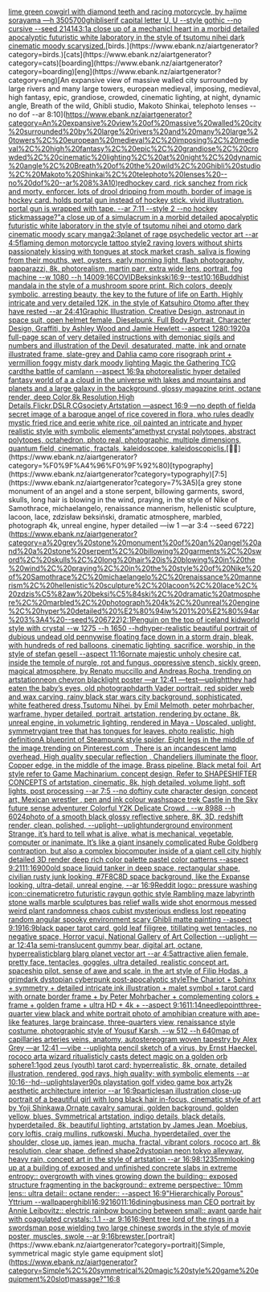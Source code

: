 [lime green cowgirl with diamond teeth and racing motorcycle, by hajime sorayama —h 350](https://www.ebank.nz/aiartgenerator?category=lime%20green%20cowgirl%20with%20diamond%20teeth%20and%20racing%20motorcycle%2C%20by%20hajime%20sorayama%20%E2%80%94h%20350)[5700](https://www.ebank.nz/aiartgenerator?category=5700)[ghibli](https://www.ebank.nz/aiartgenerator?category=ghibli)[serif capital letter U, U --style gothic --no cursive --seed 21414](https://www.ebank.nz/aiartgenerator?category=serif%20capital%20letter%20U%2C%20U%20--style%20gothic%20--no%20cursive%20--seed%2021414)[3:1](https://www.ebank.nz/aiartgenerator?category=3%3A1)[a close up of a mechanicl heart in a morbid detailed apocalyptic futuristic white laboratory in the style of tsutomu nihei dark cinematic moody scary](https://www.ebank.nz/aiartgenerator?category=a%20close%20up%20of%20a%20mechanicl%20heart%20in%20a%20morbid%20detailed%20apocalyptic%20futuristic%20white%20laboratory%20in%20the%20style%20of%20tsutomu%20nihei%20dark%20cinematic%20moody%20scary)[sized.](https://www.ebank.nz/aiartgenerator?category=sized.)[birds.](https://www.ebank.nz/aiartgenerator?category=birds.)[cats](https://www.ebank.nz/aiartgenerator?category=cats)[boarding](https://www.ebank.nz/aiartgenerator?category=boarding)[eng](https://www.ebank.nz/aiartgenerator?category=eng)[An expansive view of massive walled city surrounded by large rivers and many large towers, european medieval, imposing, medieval, high fantasy, epic, grandiose, crowded, cinematic lighting, at night, dynamic angle, Breath of the wild, Ghibli studio, Makoto Shinkai, telephoto lenses --no dof --ar 8:10](https://www.ebank.nz/aiartgenerator?category=An%20expansive%20view%20of%20massive%20walled%20city%20surrounded%20by%20large%20rivers%20and%20many%20large%20towers%2C%20european%20medieval%2C%20imposing%2C%20medieval%2C%20high%20fantasy%2C%20epic%2C%20grandiose%2C%20crowded%2C%20cinematic%20lighting%2C%20at%20night%2C%20dynamic%20angle%2C%20Breath%20of%20the%20wild%2C%20Ghibli%20studio%2C%20Makoto%20Shinkai%2C%20telephoto%20lenses%20--no%20dof%20--ar%208%3A10)[red](https://www.ebank.nz/aiartgenerator?category=red)[hockey card, rick sanchez from rick and morty. enforcer. lots of drool dripping from mouth. border of image is hockey card. holds portal gun instead of hockey stick. vivid illustration. portal gun is wrapped with tape. --ar 7:11 --style 2 --no hockey stick](https://www.ebank.nz/aiartgenerator?category=hockey%20card%2C%20rick%20sanchez%20from%20rick%20and%20morty.%20enforcer.%20lots%20of%20drool%20dripping%20from%20mouth.%20border%20of%20image%20is%20hockey%20card.%20holds%20portal%20gun%20instead%20of%20hockey%20stick.%20vivid%20illustration.%20portal%20gun%20is%20wrapped%20with%20tape.%20--ar%207%3A11%20--style%202%20--no%20hockey%20stick)[massage?"](https://www.ebank.nz/aiartgenerator?category=massage%3F%22)[a close up of a simulacrum in a morbid detailed apocalyptic futuristic white laboratory in the style of tsutomu nihei and otomo dark cinematic moody scary manga](https://www.ebank.nz/aiartgenerator?category=a%20close%20up%20of%20a%20simulacrum%20in%20a%20morbid%20detailed%20apocalyptic%20futuristic%20white%20laboratory%20in%20the%20style%20of%20tsutomu%20nihei%20and%20otomo%20dark%20cinematic%20moody%20scary%20manga)[2:3](https://www.ebank.nz/aiartgenerator?category=2%3A3)[planet of rage psychedelic vector art --ar 4:5](https://www.ebank.nz/aiartgenerator?category=planet%20of%20rage%20psychedelic%20vector%20art%20--ar%204%3A5)[flaming demon motorcycle tattoo style](https://www.ebank.nz/aiartgenerator?category=flaming%20demon%20motorcycle%20tattoo%20style)[2 raving lovers without shirts passionately kissing with tongues at stock market crash, saliva is flowing from their mouths, wet, oysters, early morning light, flash photography, papparazzi, 8k, photorealism, martin parr, extra wide lens, portrait, fog machine --w 1080 --h 1400](https://www.ebank.nz/aiartgenerator?category=2%20raving%20lovers%20without%20shirts%20passionately%20kissing%20with%20tongues%20at%20stock%20market%20crash%2C%20saliva%20is%20flowing%20from%20their%20mouths%2C%20wet%2C%20oysters%2C%20early%20morning%20light%2C%20flash%20photography%2C%20papparazzi%2C%208k%2C%20photorealism%2C%20martin%20parr%2C%20extra%20wide%20lens%2C%20portrait%2C%20fog%20machine%20--w%201080%20--h%201400)[9:16](https://www.ebank.nz/aiartgenerator?category=9%3A16)[COVID](https://www.ebank.nz/aiartgenerator?category=COVID)[Beksinkski](https://www.ebank.nz/aiartgenerator?category=Beksinkski)[16:9](https://www.ebank.nz/aiartgenerator?category=16%3A9)[--test](https://www.ebank.nz/aiartgenerator?category=--test)[10:16](https://www.ebank.nz/aiartgenerator?category=10%3A16)[Buddhist mandala in the style of a mushroom spore print. Rich colors, deeply symbolic, arresting beauty, the key to the future of life on Earth. Highly intricate and very detailed 12K, in the style of Katsuhiro Otomo after they have rested --ar 24:41](https://www.ebank.nz/aiartgenerator?category=Buddhist%20mandala%20in%20the%20style%20of%20a%20mushroom%20spore%20print.%20Rich%20colors%2C%20deeply%20symbolic%2C%20arresting%20beauty%2C%20the%20key%20to%20the%20future%20of%20life%20on%20Earth.%20Highly%20intricate%20and%20very%20detailed%2012K%2C%20in%20the%20style%20of%20Katsuhiro%20Otomo%20after%20they%20have%20rested%20--ar%2024%3A41)[Graphic Illustration, Creative Design, astronaut in space suit, open helmet female, Dieselpunk, Full Body Portrait, Character Design, Graffiti, by Ashley Wood and Jamie Hewlett --aspect 1280:1920](https://www.ebank.nz/aiartgenerator?category=Graphic%20Illustration%2C%20Creative%20Design%2C%20astronaut%20in%20space%20suit%2C%20open%20helmet%20female%2C%20Dieselpunk%2C%20Full%20Body%20Portrait%2C%20Character%20Design%2C%20Graffiti%2C%20by%20Ashley%20Wood%20and%20Jamie%20Hewlett%20--aspect%201280%3A1920)[a full-page scan of very detailed instructions with demoniac sigils and numbers and illustration of the Devil, desaturated, matte, ink and ornate illustrated frame, slate-grey and Dahlia camp core risograph print + vermillion foggy misty dark moody lighting Magic the Gathering TCG card](https://www.ebank.nz/aiartgenerator?category=a%20full-page%20scan%20of%20very%20detailed%20instructions%20with%20demoniac%20sigils%20and%20numbers%20and%20illustration%20of%20the%20Devil%2C%20desaturated%2C%20matte%2C%20ink%20and%20ornate%20illustrated%20frame%2C%20slate-grey%20and%20Dahlia%20camp%20core%20risograph%20print%20%2B%20vermillion%20foggy%20misty%20dark%20moody%20lighting%20Magic%20the%20Gathering%20TCG%20card)[the battle of camlann --aspect 16:9](https://www.ebank.nz/aiartgenerator?category=the%20battle%20of%20camlann%20--aspect%2016%3A9)[a photorealistic hyper detailed fantasy world of a a cloud in the universe with lakes and mountains and planets and  a large galaxy in the background, glossy magazine print, octane render, deep Color,8k Resolution,High Details,Flickr,DSLR,CGsociety,Artstation —aspect 16:9 —no depth of field](https://www.ebank.nz/aiartgenerator?category=a%20photorealistic%20hyper%20detailed%20fantasy%20world%20of%20a%20a%20cloud%20in%20the%20universe%20with%20lakes%20and%20mountains%20and%20planets%20and%20%20a%20large%20galaxy%20in%20the%20background%2C%20glossy%20magazine%20print%2C%20octane%20render%2C%20deep%20Color%2C8k%20Resolution%2CHigh%20Details%2CFlickr%2CDSLR%2CCGsociety%2CArtstation%20%E2%80%94aspect%2016%3A9%20%E2%80%94no%20depth%20of%20field)[a secret image of a baroque angel of rice covered in flora, who rules deadly  mystic fried rice and eerie white rice, oil painted an intricate and hyper realistic style with symbolic elements](https://www.ebank.nz/aiartgenerator?category=a%20secret%20image%20of%20a%20baroque%20angel%20of%20rice%20covered%20in%20flora%2C%20who%20rules%20deadly%20%20mystic%20fried%20rice%20and%20eerie%20white%20rice%2C%20oil%20painted%20an%20intricate%20and%20hyper%20realistic%20style%20with%20symbolic%20elements)[“](https://www.ebank.nz/aiartgenerator?category=%E2%80%9C)[amethyst crystal polytopes, abstract polytopes, octahedron, photo real, photographic, multiple dimensions, quantum field, cinematic, fractals, kaleidoscope, kaleidoscopic](https://www.ebank.nz/aiartgenerator?category=amethyst%20crystal%20polytopes%2C%20abstract%20polytopes%2C%20octahedron%2C%20photo%20real%2C%20photographic%2C%20multiple%20dimensions%2C%20quantum%20field%2C%20cinematic%2C%20fractals%2C%20kaleidoscope%2C%20kaleidoscopic)[lis.](https://www.ebank.nz/aiartgenerator?category=lis.)[🤖💀](https://www.ebank.nz/aiartgenerator?category=%F0%9F%A4%96%F0%9F%92%80)[typography](https://www.ebank.nz/aiartgenerator?category=typography)[7:5](https://www.ebank.nz/aiartgenerator?category=7%3A5)[a grey stone monument of an angel and a stone serpent, billowing garments, sword, skulls, long hair is blowing in the wind, praying, in the style of Nike of Samothrace, michaelangelo, renaissance mannerism, hellenistic sculpture, lacoon, lace, zdzisław beksiński, dramatic atmosphere, marbled, photograph 4k, unreal engine, hyper detailed —iw 1 —ar 3:4 --seed 6722](https://www.ebank.nz/aiartgenerator?category=a%20grey%20stone%20monument%20of%20an%20angel%20and%20a%20stone%20serpent%2C%20billowing%20garments%2C%20sword%2C%20skulls%2C%20long%20hair%20is%20blowing%20in%20the%20wind%2C%20praying%2C%20in%20the%20style%20of%20Nike%20of%20Samothrace%2C%20michaelangelo%2C%20renaissance%20mannerism%2C%20hellenistic%20sculpture%2C%20lacoon%2C%20lace%2C%20zdzis%C5%82aw%20beksi%C5%84ski%2C%20dramatic%20atmosphere%2C%20marbled%2C%20photograph%204k%2C%20unreal%20engine%2C%20hyper%20detailed%20%E2%80%94iw%201%20%E2%80%94ar%203%3A4%20--seed%206722)[2:1](https://www.ebank.nz/aiartgenerator?category=2%3A1)[Penguin on the top of iceland kidworld style with crystal --w 1275 --h 1650 --hd](https://www.ebank.nz/aiartgenerator?category=Penguin%20on%20the%20top%20of%20iceland%20kidworld%20style%20with%20crystal%20--w%201275%20--h%201650%20--hd)[hyper-realistic beautiful portrait of dubious undead old pennywise floating face down in a storm drain, bleak, with hundreds of red balloons, cinematic lighting, sacrifice, worship, in the style of stefan gesell --aspect 11:16](https://www.ebank.nz/aiartgenerator?category=hyper-realistic%20beautiful%20portrait%20of%20dubious%20undead%20old%20pennywise%20floating%20face%20down%20in%20a%20storm%20drain%2C%20bleak%2C%20with%20hundreds%20of%20red%20balloons%2C%20cinematic%20lighting%2C%20sacrifice%2C%20worship%2C%20in%20the%20style%20of%20stefan%20gesell%20--aspect%2011%3A16)[ornate majestic unholy chesire cat, inside the temple of nurgle, rot and fungus, oppressive stench, sickly green, magical atmosphere, by Renato muccillo and Andreas Rocha, trending on artstation](https://www.ebank.nz/aiartgenerator?category=ornate%20majestic%20unholy%20chesire%20cat%2C%20inside%20the%20temple%20of%20nurgle%2C%20rot%20and%20fungus%2C%20oppressive%20stench%2C%20sickly%20green%2C%20magical%20atmosphere%2C%20by%20Renato%20muccillo%20and%20Andreas%20Rocha%2C%20trending%20on%20artstation)[neon chevron blacklight poster —ar 12:41 —test](https://www.ebank.nz/aiartgenerator?category=neon%20chevron%20blacklight%20poster%20%E2%80%94ar%2012%3A41%20%E2%80%94test)[—uplight](https://www.ebank.nz/aiartgenerator?category=%E2%80%94uplight)[they had eaten the baby’s eyes, old photograph](https://www.ebank.nz/aiartgenerator?category=they%20had%20eaten%20the%20baby%E2%80%99s%20eyes%2C%20old%20photograph)[darth Vader portrait, red spider web and wax carving, rainy black star wars city background, sophisticated, white feathered dress,Tsutomu Nihei, by Emil Melmoth, peter mohrbacher, warframe, hyper detailed, portrait, artstation, rendering by octane, 8k, unreal engine, in volumetric lighting, rendered in Maya - Upscaled, uplight, symmetry](https://www.ebank.nz/aiartgenerator?category=darth%20Vader%20portrait%2C%20red%20spider%20web%20and%20wax%20carving%2C%20rainy%20black%20star%20wars%20city%20background%2C%20sophisticated%2C%20white%20feathered%20dress%2CTsutomu%20Nihei%2C%20by%20Emil%20Melmoth%2C%20peter%20mohrbacher%2C%20warframe%2C%20hyper%20detailed%2C%20portrait%2C%20artstation%2C%20rendering%20by%20octane%2C%208k%2C%20unreal%20engine%2C%20in%20volumetric%20lighting%2C%20rendered%20in%20Maya%20-%20Upscaled%2C%20uplight%2C%20symmetry)[giant tree that has tongues for leaves, photo realistic, high definition](https://www.ebank.nz/aiartgenerator?category=giant%20tree%20that%20has%20tongues%20for%20leaves%2C%20photo%20realistic%2C%20high%20definition)[A blueprint of Steampunk style spider,   Eight legs in the middle of the image,trending on Pinterest.com  , There is an incandescent lamp overhead, High quality specular reflection ,  Chandeliers illuminate the floor, Copper  edge, in the middle of the image, Brass pipeline,  Black metal foil,  Art style refer to Game Machinarium.  concept design, Refer to SHAPESHIFTER CONCEPTS  of artstation, cinematic,  8k, high detailed,  volume light,  soft lights,  post processing    --ar 7:5   --no dof](https://www.ebank.nz/aiartgenerator?category=A%20blueprint%20of%20Steampunk%20style%20spider%2C%20%20%20Eight%20legs%20in%20the%20middle%20of%20the%20image%2Ctrending%20on%20Pinterest.com%20%20%2C%20There%20is%20an%20incandescent%20lamp%20overhead%2C%20High%20quality%20specular%20reflection%20%2C%20%20Chandeliers%20illuminate%20the%20floor%2C%20Copper%20%20edge%2C%20in%20the%20middle%20of%20the%20image%2C%20Brass%20pipeline%2C%20%20Black%20metal%20foil%2C%20%20Art%20style%20refer%20to%20Game%20Machinarium.%20%20concept%20design%2C%20Refer%20to%20SHAPESHIFTER%20CONCEPTS%20%20of%20artstation%2C%20cinematic%2C%20%208k%2C%20high%20detailed%2C%20%20volume%20light%2C%20%20soft%20lights%2C%20%20post%20processing%20%20%20%20--ar%207%3A5%20%20%20--no%20dof)[tiny cute character design, concept art, Mexican wrestler , pen and ink colour wash](https://www.ebank.nz/aiartgenerator?category=tiny%20cute%20character%20design%2C%20concept%20art%2C%20Mexican%20wrestler%20%2C%20pen%20and%20ink%20colour%20wash)[space trek Castle in the Sky future sense adventurer Colorful Y2K Delicate Crowd . --w 8988 --h 6024](https://www.ebank.nz/aiartgenerator?category=space%20trek%20Castle%20in%20the%20Sky%20future%20sense%20adventurer%20Colorful%20Y2K%20Delicate%20Crowd%20.%20--w%208988%20--h%206024)[photo of a smooth black glossy reflective sphere, 8K, 3D, redshift render, clean, polished, --uplight](https://www.ebank.nz/aiartgenerator?category=photo%20of%20a%20smooth%20black%20glossy%20reflective%20sphere%2C%208K%2C%203D%2C%20redshift%20render%2C%20clean%2C%20polished%2C%20--uplight)[--uplight](https://www.ebank.nz/aiartgenerator?category=--uplight)[underground   environment  Strange,  it’s hard to tell what is alive, what is mechanical, vegetable, computer or inanimate. It’s like a giant insanely complicated Rube Goldberg contraption, but also a complex biocomputer inside of a giant cell city highly detailed 3D render deep rich color palette pastel color patterns --aspect 9:21](https://www.ebank.nz/aiartgenerator?category=underground%20%20%20environment%20%20Strange%2C%20%20it%E2%80%99s%20hard%20to%20tell%20what%20is%20alive%2C%20what%20is%20mechanical%2C%20vegetable%2C%20computer%20or%20inanimate.%20It%E2%80%99s%20like%20a%20giant%20insanely%20complicated%20Rube%20Goldberg%20contraption%2C%20but%20also%20a%20complex%20biocomputer%20inside%20of%20a%20giant%20cell%20city%20highly%20detailed%203D%20render%20deep%20rich%20color%20palette%20pastel%20color%20patterns%20--aspect%209%3A21)[11:16](https://www.ebank.nz/aiartgenerator?category=11%3A16)[900](https://www.ebank.nz/aiartgenerator?category=900)[old space liquid tanker in deep space, rectangular shape, civilian rusty junk looking, #7F8C8D space background, like the Expanse looking, ultra-detail, unreal engine, --ar 16:9](https://www.ebank.nz/aiartgenerator?category=old%20space%20liquid%20tanker%20in%20deep%20space%2C%20rectangular%20shape%2C%20civilian%20rusty%20junk%20looking%2C%20%237F8C8D%20space%20background%2C%20like%20the%20Expanse%20looking%2C%20ultra-detail%2C%20unreal%20engine%2C%20--ar%2016%3A9)[Reddit logo:: pressure washing icon::](https://www.ebank.nz/aiartgenerator?category=Reddit%20logo%3A%3A%20pressure%20washing%20icon%3A%3A)[cinematic](https://www.ebank.nz/aiartgenerator?category=cinematic)[retro futuristic raygun gothic style Rambling maze labyrinth stone walls marble sculptures bas relief walls wide shot enormous messed weird plant randomness chaos  cubist mysterious endless lost repeating random angular spooky environment scary Ghibli matte painting --aspect 9:19](https://www.ebank.nz/aiartgenerator?category=retro%20futuristic%20raygun%20gothic%20style%20Rambling%20maze%20labyrinth%20stone%20walls%20marble%20sculptures%20bas%20relief%20walls%20wide%20shot%20enormous%20messed%20weird%20plant%20randomness%20chaos%20%20cubist%20mysterious%20endless%20lost%20repeating%20random%20angular%20spooky%20environment%20scary%20Ghibli%20matte%20painting%20--aspect%209%3A19)[16:9](https://www.ebank.nz/aiartgenerator?category=16%3A9)[black paper tarot card, gold leaf filigree, titillating wet tentacles, no negative space, Horror vacui, National Gallery of Art Collection  --uplight —ar 12:41](https://www.ebank.nz/aiartgenerator?category=black%20paper%20tarot%20card%2C%20gold%20leaf%20filigree%2C%20titillating%20wet%20tentacles%2C%20no%20negative%20space%2C%20Horror%20vacui%2C%20National%20Gallery%20of%20Art%20Collection%20%20--uplight%20%E2%80%94ar%2012%3A41)[a semi-translucent gummy bear, digital art, octane, hyperrealistic](https://www.ebank.nz/aiartgenerator?category=a%20semi-translucent%20gummy%20bear%2C%20digital%20art%2C%20octane%2C%20hyperrealistic)[blarg blarg planet vector art --ar 4:5](https://www.ebank.nz/aiartgenerator?category=blarg%20blarg%20planet%20vector%20art%20--ar%204%3A5)[attractive alien female, pretty face, tentacles, goggles, ultra detailed, realistic concept art. spaceship pilot. sense of awe and scale, in the art style of Filip Hodas, a grimdark dystopian cyberpunk post-apocalyptic style](https://www.ebank.nz/aiartgenerator?category=attractive%20alien%20female%2C%20pretty%20face%2C%20tentacles%2C%20goggles%2C%20ultra%20detailed%2C%20realistic%20concept%20art.%20spaceship%20pilot.%20sense%20of%20awe%20and%20scale%2C%20in%20the%20art%20style%20of%20Filip%20Hodas%2C%20a%20grimdark%20dystopian%20cyberpunk%20post-apocalyptic%20style)[The Chariot + Sphinx + symmetry + detailed intricate ink illustration + malet symbol + tarot card with ornate border frame + by Peter Mohrbacher + complementing colors + frame + golden frame + ultra HD + 4k + --aspect 9:16](https://www.ebank.nz/aiartgenerator?category=The%20Chariot%20%2B%20Sphinx%20%2B%20symmetry%20%2B%20detailed%20intricate%20ink%20illustration%20%2B%20malet%20symbol%20%2B%20tarot%20card%20with%20ornate%20border%20frame%20%2B%20by%20Peter%20Mohrbacher%20%2B%20complementing%20colors%20%2B%20frame%20%2B%20golden%20frame%20%2B%20ultra%20HD%20%2B%204k%20%2B%20--aspect%209%3A16)[11:14](https://www.ebank.nz/aiartgenerator?category=11%3A14)[needlepoint](https://www.ebank.nz/aiartgenerator?category=needlepoint)[three-quarter view black and white portrait photo of amphibian creature with ape-like features, large braincase, three-quarters view, renaissance style costume, photographic style of Yousuf Karsh, --w 512 --h 640](https://www.ebank.nz/aiartgenerator?category=three-quarter%20view%20black%20and%20white%20portrait%20photo%20of%20amphibian%20creature%20with%20ape-like%20features%2C%20large%20braincase%2C%20three-quarters%20view%2C%20renaissance%20style%20costume%2C%20photographic%20style%20of%20Yousuf%20Karsh%2C%20--w%20512%20--h%20640)[map of capillaries arteries veins, anatomy, autostereogram woven tapestry by Alex Grey —ar 12:41 —vibe --uplight](https://www.ebank.nz/aiartgenerator?category=map%20of%20capillaries%20arteries%20veins%2C%20anatomy%2C%20autostereogram%20woven%20tapestry%20by%20Alex%20Grey%20%E2%80%94ar%2012%3A41%20%E2%80%94vibe%20--uplight)[a pencil sketch of a virus, by Ernst Haeckel, rococo art](https://www.ebank.nz/aiartgenerator?category=a%20pencil%20sketch%20of%20a%20virus%2C%20by%20Ernst%20Haeckel%2C%20rococo%20art)[a wizard ritualisticly casts  detect magic on a golden orb sphere](https://www.ebank.nz/aiartgenerator?category=a%20wizard%20ritualisticly%20casts%20%20detect%20magic%20on%20a%20golden%20orb%20sphere)[1:1](https://www.ebank.nz/aiartgenerator?category=1%3A1)[god zeus (youth) tarot card; hyperrealistic, 8k, ornate, detailed illustration, rendered, god rays, high quality; with symbolic elements --ar 10:16](https://www.ebank.nz/aiartgenerator?category=god%20zeus%20%28youth%29%20tarot%20card%3B%20hyperrealistic%2C%208k%2C%20ornate%2C%20detailed%20illustration%2C%20rendered%2C%20god%20rays%2C%20high%20quality%3B%20with%20symbolic%20elements%20--ar%2010%3A16)[--hd](https://www.ebank.nz/aiartgenerator?category=--hd)[--uplight](https://www.ebank.nz/aiartgenerator?category=--uplight)[slayer](https://www.ebank.nz/aiartgenerator?category=slayer)[90s playstation golf video game box art](https://www.ebank.nz/aiartgenerator?category=90s%20playstation%20golf%20video%20game%20box%20art)[y2k aesthetic architecture interior --ar 16:9](https://www.ebank.nz/aiartgenerator?category=y2k%20aesthetic%20architecture%20interior%20--ar%2016%3A9)[particles](https://www.ebank.nz/aiartgenerator?category=particles)[an illustration close-up portrait of a beautiful girl with long black hair in-focus, cinematic style of art by Yoji Shinkawa,Ornate cavalry samurai, golden background, golden yellow, blues, Symmetrical artstation, indigo details, black details, hyperdetailed, 8k, beautiful lighting, artstation by James Jean, Moebius, cory loftis, craig mullins, rutkowski, Mucha, hyperdetailed, over the shoulder, close up, james jean, mucha, fractal, vibrant colors, rococo art, 8k resolution, clear shape, defined shape](https://www.ebank.nz/aiartgenerator?category=an%20illustration%20close-up%20portrait%20of%20a%20beautiful%20girl%20with%20long%20black%20hair%20in-focus%2C%20cinematic%20style%20of%20art%20by%20Yoji%20Shinkawa%2COrnate%20cavalry%20samurai%2C%20golden%20background%2C%20golden%20yellow%2C%20blues%2C%20Symmetrical%20artstation%2C%20indigo%20details%2C%20black%20details%2C%20hyperdetailed%2C%208k%2C%20beautiful%20lighting%2C%20artstation%20by%20James%20Jean%2C%20Moebius%2C%20cory%20loftis%2C%20craig%20mullins%2C%20rutkowski%2C%20Mucha%2C%20hyperdetailed%2C%20over%20the%20shoulder%2C%20close%20up%2C%20james%20jean%2C%20mucha%2C%20fractal%2C%20vibrant%20colors%2C%20rococo%20art%2C%208k%20resolution%2C%20clear%20shape%2C%20defined%20shape)[2](https://www.ebank.nz/aiartgenerator?category=2)[dystopian neon tokyo alleyway, heavy rain, concept art in the style of artstation --ar 16:9](https://www.ebank.nz/aiartgenerator?category=dystopian%20neon%20tokyo%20alleyway%2C%20heavy%20rain%2C%20concept%20art%20in%20the%20style%20of%20artstation%20--ar%2016%3A9)[8:12](https://www.ebank.nz/aiartgenerator?category=8%3A12)[35mm](https://www.ebank.nz/aiartgenerator?category=35mm)[looking up at a building of exposed and unfinished concrete slabs in extreme entropy:: overgrowth with vines growing down the building:: exposed structure fragmenting in the background:: extreme perspective:: 10mm lens:: ultra detail:: octane render:: --aspect 16:9](https://www.ebank.nz/aiartgenerator?category=looking%20up%20at%20a%20building%20of%20exposed%20and%20unfinished%20concrete%20slabs%20in%20extreme%20entropy%3A%3A%20overgrowth%20with%20vines%20growing%20down%20the%20building%3A%3A%20exposed%20structure%20fragmenting%20in%20the%20background%3A%3A%20extreme%20perspective%3A%3A%2010mm%20lens%3A%3A%20ultra%20detail%3A%3A%20octane%20render%3A%3A%20--aspect%2016%3A9)["Hierarchically Porous" Yttrium --wallpaper](https://www.ebank.nz/aiartgenerator?category=%22Hierarchically%20Porous%22%20Yttrium%20--wallpaper)[ghibli](https://www.ebank.nz/aiartgenerator?category=ghibli)[16:9](https://www.ebank.nz/aiartgenerator?category=16%3A9)[2160](https://www.ebank.nz/aiartgenerator?category=2160)[11:16](https://www.ebank.nz/aiartgenerator?category=11%3A16)[dining](https://www.ebank.nz/aiartgenerator?category=dining)[business man CEO portrait by Annie Leibovitz:: electric rainbow bouncing between small:: avant garde hair with coagulated crystals::1.1 --ar 9:16](https://www.ebank.nz/aiartgenerator?category=business%20man%20CEO%20portrait%20by%20Annie%20Leibovitz%3A%3A%20electric%20rainbow%20bouncing%20between%20small%3A%3A%20avant%20garde%20hair%20with%20coagulated%20crystals%3A%3A1.1%20--ar%209%3A16)[16:9](https://www.ebank.nz/aiartgenerator?category=16%3A9)[ent tree lord of the rings in a swordsman pose wielding two large chinese swords in the style of movie poster, muscles, swole --ar 9:16](https://www.ebank.nz/aiartgenerator?category=ent%20tree%20lord%20of%20the%20rings%20in%20a%20swordsman%20pose%20wielding%20two%20large%20chinese%20swords%20in%20the%20style%20of%20movie%20poster%2C%20muscles%2C%20swole%20--ar%209%3A16)[brewster.](https://www.ebank.nz/aiartgenerator?category=brewster.)[portrait](https://www.ebank.nz/aiartgenerator?category=portrait)[Simple, symmetrical magic style game equipment slot](https://www.ebank.nz/aiartgenerator?category=Simple%2C%20symmetrical%20magic%20style%20game%20equipment%20slot)[massage?"](https://www.ebank.nz/aiartgenerator?category=massage%3F%22)[16:8](https://www.ebank.nz/aiartgenerator?category=16%3A8)
